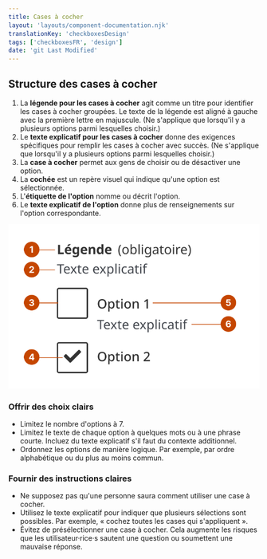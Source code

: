 ```yaml
---
title: Cases à cocher
layout: 'layouts/component-documentation.njk'
translationKey: 'checkboxesDesign'
tags: ['checkboxesFR', 'design']
date: 'git Last Modified'
---
```


## Structure des cases à cocher

<ol class="anatomy-list">
  <li>La <strong>légende pour les cases à cocher</strong> agit comme un titre pour identifier les cases à cocher groupées. Le texte de la légende est aligné à gauche avec la première lettre en majuscule. (Ne s'applique que lorsqu'il y a plusieurs options parmi lesquelles choisir.)</li>
  <li>Le <strong>texte explicatif pour les cases à cocher</strong> donne des exigences spécifiques pour remplir les cases à cocher avec succès. (Ne s'applique que lorsqu'il y a plusieurs options parmi lesquelles choisir.)</li>
  <li>La <strong>case à cocher</strong> permet aux gens de choisir ou de désactiver une option.</li>
  <li>La <strong>cochée</strong> est un repère visuel qui indique qu'une option est sélectionnée.</li>
  <li>L'<strong>étiquette de l'option</strong> nomme ou décrit l'option.</li>
  <li>Le <strong>texte explicatif de l'option</strong> donne plus de renseignements sur l'option correspondante.</li>
</ol>

<img class="b-sm b-default p-300" src="/images/fr/components/anatomy/gcds-checkboxes-anatomy.svg" alt="Structure des cases à cocher montrant les étiquettes « légende » en haut et « texte explicatif » en dessous. Plus bas, il y a deux cases à cocher avec leurs libellés à côté et un texte explicatif. Une des cases est cochée." />

### Offrir des choix clairs

- Limitez le nombre d'options à 7.
- Limitez le texte de chaque option à quelques mots ou à une phrase courte. Incluez du texte explicatif s'il faut du contexte additionnel.
- Ordonnez les options de manière logique. Par exemple, par ordre alphabétique ou du plus au moins commun.

### Fournir des instructions claires

- Ne supposez pas qu'une personne saura comment utiliser une case à cocher.
- Utilisez le texte explicatif pour indiquer que plusieurs sélections sont possibles. Par exemple, «&nbsp;cochez toutes les cases qui s'appliquent&nbsp;».
- Évitez de présélectionner une case à cocher. Cela augmente les risques que les utilisateur·rice·s sautent une question ou soumettent une mauvaise réponse.

